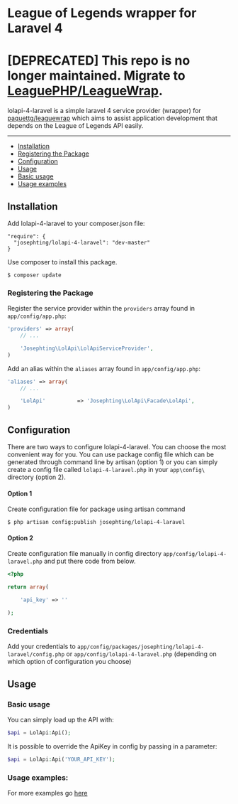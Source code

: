 League of Legends wrapper for Laravel 4
===

# [DEPRECATED] This repo is no longer maintained. Migrate to [LeaguePHP/LeagueWrap](https://github.com/LeaguePHP/LeagueWrap).

lolapi-4-laravel is a simple laravel 4 service provider (wrapper) for [paquettg/leaguewrap](https://github.com/paquettg/leaguewrap)
which aims to assist application development that depends on the League of Legends API easily.

---

- [Installation](#installation)
- [Registering the Package](#registering-the-package)
- [Configuration](#configuration)
- [Usage](#usage)
- [Basic usage](#basic-usage)
- [Usage examples](#usage-examples)

## Installation

Add lolapi-4-laravel to your composer.json file:

```
"require": {
  "josephting/lolapi-4-laravel": "dev-master"
}
```

Use composer to install this package.

```
$ composer update
```

### Registering the Package

Register the service provider within the ```providers``` array found in ```app/config/app.php```:

```php
'providers' => array(
	// ...

	'Josephting\LolApi\LolApiServiceProvider',
)
```

Add an alias within the ```aliases``` array found in ```app/config/app.php```:


```php
'aliases' => array(
	// ...

	'LolApi'          => 'Josephting\LolApi\Facade\LolApi',
)
```

## Configuration

There are two ways to configure lolapi-4-laravel.
You can choose the most convenient way for you.
You can use package config file which can be
generated through command line by artisan (option 1) or
you can simply create a config file called ``lolapi-4-laravel.php`` in
your ``app\config\`` directory (option 2).

#### Option 1

Create configuration file for package using artisan command

```
$ php artisan config:publish josephting/lolapi-4-laravel
```

#### Option 2

Create configuration file manually in config directory ``app/config/lolapi-4-laravel.php`` and put there code from below.

```php
<?php

return array(

    'api_key' => ''

);
```

### Credentials

Add your credentials to ``app/config/packages/josephting/lolapi-4-laravel/config.php`` or ``app/config/lolapi-4-laravel.php`` (depending on which option of configuration you choose)

## Usage

### Basic usage

You can simply load up the API with:

```php
$api = LolApi:Api();
```

It is possible to override the ApiKey in config by passing in a parameter:

```php
$api = LolApi:Api('YOUR_API_KEY');
```

### Usage examples:

For more examples go [here](https://github.com/paquettg/leaguewrap#simple-example)

